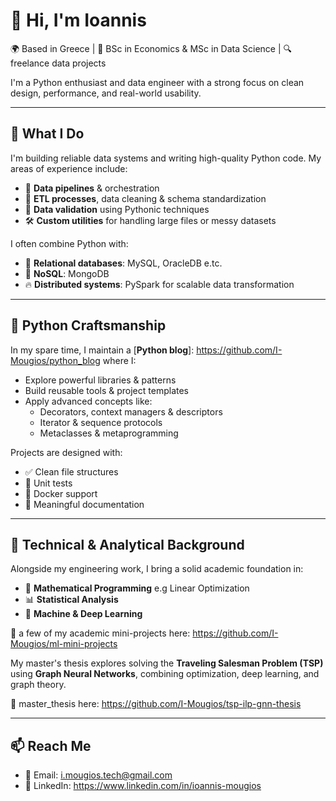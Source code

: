 # 👋 Hi, I'm Ioannis

🌍 Based in Greece | 🧠 BSc in Economics & MSc in Data Science | 🔍 freelance data projects


I'm a Python enthusiast and data engineer with a strong focus on clean design, performance, and real-world usability.

---

## 🚀 What I Do

I'm building reliable data systems and writing high-quality Python code. My areas of experience include:

- 🧩 **Data pipelines** & orchestration
- 🧼 **ETL processes**, data cleaning & schema standardization
- 🧪 **Data validation** using Pythonic techniques
- 🛠️ **Custom utilities** for handling large files or messy datasets

I often combine Python with:

- 💾 **Relational databases**: MySQL, OracleDB e.tc.
- 🍃 **NoSQL**: MongoDB
- 🔥 **Distributed systems**: PySpark for scalable data transformation

---

## 🐍 Python Craftsmanship

In my spare time, I maintain a [**Python blog**]: <https://github.com/I-Mougios/python_blog> where I:

- Explore powerful libraries & patterns
- Build reusable tools & project templates
- Apply advanced concepts like:
  - Decorators, context managers & descriptors
  - Iterator & sequence protocols
  - Metaclasses & metaprogramming

Projects are designed with:
- ✅ Clean file structures
- 🧪 Unit tests
- 🐳 Docker support
- 📜 Meaningful documentation

---

## 📐 Technical & Analytical Background

Alongside my engineering work, I bring a solid academic foundation in:

- 🧮 **Mathematical Programming** e.g Linear Optimization
- 📊 **Statistical Analysis**
- 🤖 **Machine & Deep Learning**

🔗 a few of my academic mini-projects here: <https://github.com/I-Mougios/ml-mini-projects>

My master's thesis explores solving the **Traveling Salesman Problem (TSP)** using **Graph Neural Networks**, combining optimization, deep learning, and graph theory.

🔗 master_thesis here: <https://github.com/I-Mougios/tsp-ilp-gnn-thesis>


---

## 📫 Reach Me

- 📧 Email: <i.mougios.tech@gmail.com>
- 💼 LinkedIn: <https://www.linkedin.com/in/ioannis-mougios>
